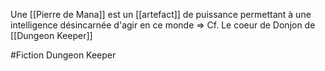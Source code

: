 Une [[Pierre de Mana]] est un [[artefact]] de puissance permettant à une intelligence désincarnée d'agir en ce monde
=> Cf. Le coeur de Donjon de [[Dungeon Keeper]] 

#Fiction Dungeon Keeper
